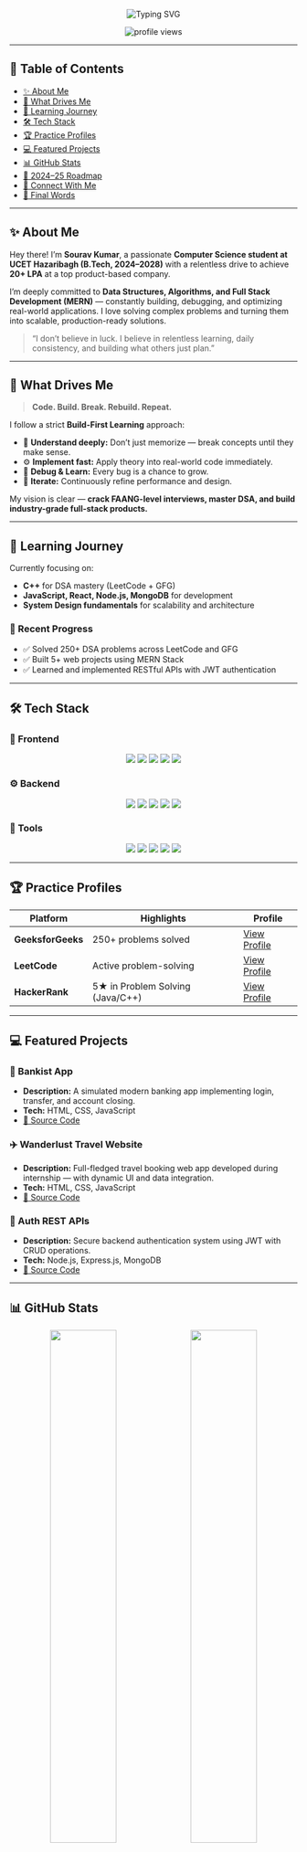 <!-- 🚀 Welcome Banner -->
<p align="center">
  <img 
    src="https://readme-typing-svg.herokuapp.com?font=JetBrains+Mono&weight=700&size=30&pause=1000&color=00C3FF&center=true&vCenter=true&width=600&lines=Hey+there!+I’m+Sourav+Kumar+👋;CSE+Student+@+UCET+Hazaribagh;MERN+Stack+Developer+🌐;DSA+%26+Problem+Solving+⚙️;Building+Projects+That+Scale+🚀"  
    alt="Typing SVG"     
  />
</p>

<p align="center"> 
  <img src="https://komarev.com/ghpvc/?username=sourav-357&label=Profile+Views&color=blue&style=flat" alt="profile views" />
</p>

---

## 📝 Table of Contents
- [✨ About Me](#-about-me)
- [🚀 What Drives Me](#-what-drives-me)
- [🧠 Learning Journey](#-learning-journey)
- [🛠️ Tech Stack](#%EF%B8%8F-tech-stack)
- [🏆 Practice Profiles](#-practice-profiles)
- [💻 Featured Projects](#-featured-projects)
- [📊 GitHub Stats](#-github-stats)
- [🎯 2024–25 Roadmap](#-202425-roadmap)
- [🤝 Connect With Me](#-connect-with-me)
- [💬 Final Words](#-final-words)

---

## ✨ About Me

Hey there! I’m **Sourav Kumar**, a passionate **Computer Science student at UCET Hazaribagh (B.Tech, 2024–2028)** with a relentless drive to achieve **20+ LPA** at a top product-based company.  

I’m deeply committed to **Data Structures, Algorithms, and Full Stack Development (MERN)** — constantly building, debugging, and optimizing real-world applications. I love solving complex problems and turning them into scalable, production-ready solutions.  

> “I don’t believe in luck. I believe in relentless learning, daily consistency, and building what others just plan.”

---

## 🚀 What Drives Me

> **Code. Build. Break. Rebuild. Repeat.**

I follow a strict **Build-First Learning** approach:
- 🧠 **Understand deeply:** Don’t just memorize — break concepts until they make sense.  
- ⚙️ **Implement fast:** Apply theory into real-world code immediately.  
- 🧩 **Debug & Learn:** Every bug is a chance to grow.  
- 🚀 **Iterate:** Continuously refine performance and design.  

My vision is clear — **crack FAANG-level interviews, master DSA, and build industry-grade full-stack products.**

---

## 🧠 Learning Journey

Currently focusing on:
- **C++** for DSA mastery (LeetCode + GFG)
- **JavaScript, React, Node.js, MongoDB** for development
- **System Design fundamentals** for scalability and architecture

### 🧩 Recent Progress
- ✅ Solved 250+ DSA problems across LeetCode and GFG  
- ✅ Built 5+ web projects using MERN Stack  
- ✅ Learned and implemented RESTful APIs with JWT authentication  

---

## 🛠️ Tech Stack

### 🎨 Frontend
<p align="center">
  <img src="https://img.shields.io/badge/HTML5-E34F26?style=for-the-badge&logo=html5&logoColor=white" />
  <img src="https://img.shields.io/badge/CSS3-1572B6?style=for-the-badge&logo=css3&logoColor=white" />
  <img src="https://img.shields.io/badge/JavaScript-F7DF1E?style=for-the-badge&logo=javascript&logoColor=black" />
  <img src="https://img.shields.io/badge/React-20232A?style=for-the-badge&logo=react&logoColor=61DAFB" />
  <img src="https://img.shields.io/badge/Next.js-000000?style=for-the-badge&logo=nextdotjs&logoColor=white" />
</p>

### ⚙️ Backend
<p align="center">
  <img src="https://img.shields.io/badge/Node.js-339933?style=for-the-badge&logo=node.js&logoColor=white" />
  <img src="https://img.shields.io/badge/Express.js-000000?style=for-the-badge&logo=express&logoColor=white" />
  <img src="https://img.shields.io/badge/MongoDB-47A248?style=for-the-badge&logo=mongodb&logoColor=white" />
  <img src="https://img.shields.io/badge/JWT-000000?style=for-the-badge&logo=json-web-tokens&logoColor=white" />
  <img src="https://img.shields.io/badge/Postman-FF6C37?style=for-the-badge&logo=postman&logoColor=white" />
</p>

### 🧰 Tools
<p align="center">
  <img src="https://img.shields.io/badge/Git-F05032?style=for-the-badge&logo=git&logoColor=white" />
  <img src="https://img.shields.io/badge/GitHub-181717?style=for-the-badge&logo=github&logoColor=white" />
  <img src="https://img.shields.io/badge/Vercel-000000?style=for-the-badge&logo=vercel&logoColor=white" />
  <img src="https://img.shields.io/badge/NPM-CB3837?style=for-the-badge&logo=npm&logoColor=white" />
  <img src="https://img.shields.io/badge/VS%20Code-007ACC?style=for-the-badge&logo=visualstudiocode&logoColor=white" />
</p>

---

## 🏆 Practice Profiles

| Platform | Highlights | Profile |
|-----------|-------------|----------|
| **GeeksforGeeks** | 250+ problems solved | [View Profile](https://www.geeksforgeeks.org/user/sourav-357/) |
| **LeetCode** | Active problem-solving | [View Profile](https://leetcode.com/sourav-357/) |
| **HackerRank** | 5★ in Problem Solving (Java/C++) | [View Profile](https://www.hackerrank.com/dashboard) |

---

## 💻 Featured Projects

### 🏦 Bankist App
- **Description:** A simulated modern banking app implementing login, transfer, and account closing.  
- **Tech:** HTML, CSS, JavaScript  
- [🔗 Source Code](https://github.com/sourav-357/Bankist-App)

### ✈️ Wanderlust Travel Website
- **Description:** Full-fledged travel booking web app developed during internship — with dynamic UI and data integration.  
- **Tech:** HTML, CSS, JavaScript  
- [🔗 Source Code](https://github.com/sourav-357/Wanderlust-Travel)

### 🔐 Auth REST APIs
- **Description:** Secure backend authentication system using JWT with CRUD operations.  
- **Tech:** Node.js, Express.js, MongoDB  
- [🔗 Source Code](https://github.com/sourav-357/Auth-REST-API)

---

## 📊 GitHub Stats

<p align="center">
  <img src="https://github-readme-stats.vercel.app/api?username=sourav-357&show_icons=true&theme=tokyonight&hide_border=true" width="48%" />
  <img src="https://github-readme-streak-stats.herokuapp.com?user=sourav-357&theme=tokyonight&hide_border=true" width="48%" />
</p>

<p align="center">
  <img src="https://github-readme-stats.vercel.app/api/top-langs/?username=sourav-357&layout=compact&theme=tokyonight&hide_border=true" width="48%" />
</p>

---

## 🎯 2024–25 Roadmap

- ✅ Master C++ and DSA (Target: 500+ problems by mid-2025)  
- ✅ Build 3+ full-stack projects using MERN  
- ⚙️ Learn System Design fundamentals  
- 🧩 Participate in 2–3 hackathons  
- 🚀 Start open-source contributions  
- 🎓 Prepare for internships and FAANG-level interviews (by 6th sem)

---

## 🤝 Connect With Me

<p align="center">
  <a href="https://github.com/sourav-357"><img src="https://img.shields.io/badge/GitHub-181717?style=for-the-badge&logo=github&logoColor=white" /></a>
  <a href="https://linkedin.com/in/sourav357"><img src="https://img.shields.io/badge/LinkedIn-0A66C2?style=for-the-badge&logo=linkedin&logoColor=white" /></a>
  <a href="mailto:sourav357@gmail.com"><img src="https://img.shields.io/badge/Gmail-D14836?style=for-the-badge&logo=gmail&logoColor=white" /></a>
  <a href="https://leetcode.com/sourav-357/"><img src="https://img.shields.io/badge/LeetCode-FFA116?style=for-the-badge&logo=leetcode&logoColor=black" /></a>
</p>

---

## 💬 Final Words

Thanks for visiting!  
I’m constantly improving my skills and aiming for excellence through consistency and hard work.  

Let’s connect, collaborate, and build something meaningful together! 🚀  

---

📄 **License:** MIT License – see the [LICENSE](LICENSE) file for details.
